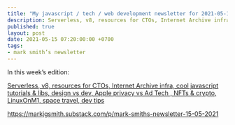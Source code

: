 ```yaml
---
title: "My javascript / tech / web development newsletter for 2021-05-15 is out!"
description: Serverless, v8, resources for CTOs, Internet Archive infra, cool javascript tutorials & libs, design vs dev, Apple privacy vs Ad Tech , NFTs & crypto, LinuxOnM1, space travel, dev tips
published: true
layout: post
date: 2021-05-15 07:20:00:00 +0700
tags:
- mark smith’s newsletter
---
```

In this week’s edition:

[Serverless, v8, resources for CTOs, Internet Archive infra, cool javascript tutorials & libs, design vs dev, Apple privacy vs Ad Tech , NFTs & crypto, LinuxOnM1, space travel, dev tips](https://markjgsmith.substack.com/p/mark-smiths-newsletter-15-05-2021)

https://markjgsmith.substack.com/p/mark-smiths-newsletter-15-05-2021
